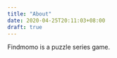 ```yaml
---
title: "About"
date: 2020-04-25T20:11:03+08:00
draft: true
---
```


Findmomo is a puzzle series game.
